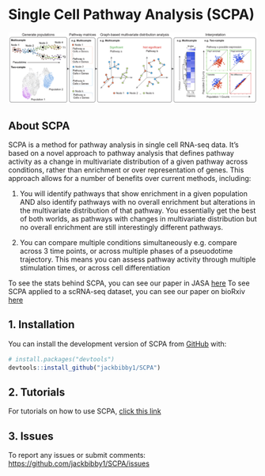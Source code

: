 
<!-- README.md is generated from README.Rmd. Please edit that file -->

# Single Cell Pathway Analysis (SCPA)

<!-- badges: start -->
<!-- badges: end -->

![SCPA outline](man/figures/scpa_outline.png)

## About SCPA

SCPA is a method for pathway analysis in single cell RNA-seq data. It’s
based on a novel approach to pathway analysis that defines pathway
activity as a change in multivariate distribution of a given pathway
across conditions, rather than enrichment or over representation of
genes. This approach allows for a number of benefits over current
methods, including:

1.  You will identify pathways that show enrichment in a given
    population AND also identify pathways with no overall enrichment but
    alterations in the multivariate distribution of that pathway. You
    essentially get the best of both worlds, as pathways with changes in
    multivariate distribution but no overall enrichment are still
    interestingly different pathways.

2.  You can compare multiple conditions simultaneously e.g. compare
    across 3 time points, or across multiple phases of a pseuodotime
    trajectory. This means you can assess pathway activity through
    multiple stimulation times, or across cell differentiation

To see the stats behind SCPA, you can see our paper in JASA
[here](https://www.tandfonline.com/doi/full/10.1080/01621459.2020.1791131)
To see SCPA applied to a scRNA-seq dataset, you can see our paper on
bioRxiv [here]()

## 1. Installation

You can install the development version of SCPA from
[GitHub](https://github.com/) with:

``` r
# install.packages("devtools")
devtools::install_github("jackbibby1/SCPA")
```

## 2. Tutorials

For tutorials on how to use SCPA, [click this
link](jackbibby1.github.io/SCPA)

## 3. Issues

To report any issues or submit comments:
<https://github.com/jackbibby1/SCPA/issues>
